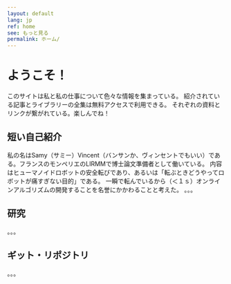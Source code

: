 ```yaml
---
layout: default
lang: jp
ref: home
see: もっと見る
permalink: ホーム/
---
```


# ようこそ！
このサイトは私と私の仕事について色々な情報を集まっている。
紹介されている記事とライブラリーの全集は無料アクセスで利用できる。
それぞれの資料とリンクが繋がれている。楽しんでね！

## 短い自己紹介
私の名はSamy（サミー）Vincent（バンサンか、ヴィンセントでもいい）である。フランスのモンペリエのLIRMMで博士論文準備者として働いている。
内容はヒューマノイドロボットの安全転びであり、あるいは「転ぶときどうやってロボットが痛すぎない目的」である。
一瞬で転んでいるから（＜１ｓ）オンラインアルゴリズムの開発することを名誉にかかわることと考えた。
。。。

## 研究
。。。

## ギット・リポジトリ
。。。